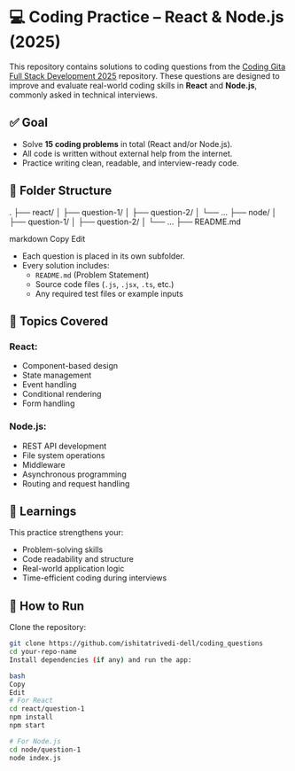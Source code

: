 # 💻 Coding Practice – React & Node.js (2025)

This repository contains solutions to  coding questions from the [Coding Gita Full Stack Development 2025](https://github.com/codinggita/full_stack_development_2025/tree/main/interview/machine_coding) repository. These questions are designed to improve and evaluate real-world coding skills in **React** and **Node.js**, commonly asked in technical interviews.

## ✅ Goal

- Solve **15 coding problems** in total (React and/or Node.js).
- All code is written without external help from the internet.
- Practice writing clean, readable, and interview-ready code.

## 📁 Folder Structure

. ├── react/ │ ├── question-1/ │ ├── question-2/ │ └── ... ├── node/ │ ├── question-1/ │ ├── question-2/ │ └── ... ├── README.md

markdown
Copy
Edit

- Each question is placed in its own subfolder.
- Every solution includes:
  - `README.md` (Problem Statement)
  - Source code files (`.js`, `.jsx`, `.ts`, etc.)
  - Any required test files or example inputs

## 📌 Topics Covered

### React:
- Component-based design
- State management
- Event handling
- Conditional rendering
- Form handling

### Node.js:
- REST API development
- File system operations
- Middleware
- Asynchronous programming
- Routing and request handling

## 🧠 Learnings

This practice strengthens your:
- Problem-solving skills
- Code readability and structure
- Real-world application logic
- Time-efficient coding during interviews

## 🚀 How to Run

Clone the repository:

```bash
git clone https://github.com/ishitatrivedi-dell/coding_questions
cd your-repo-name
Install dependencies (if any) and run the app:

bash
Copy
Edit
# For React
cd react/question-1
npm install
npm start

# For Node.js
cd node/question-1
node index.js

